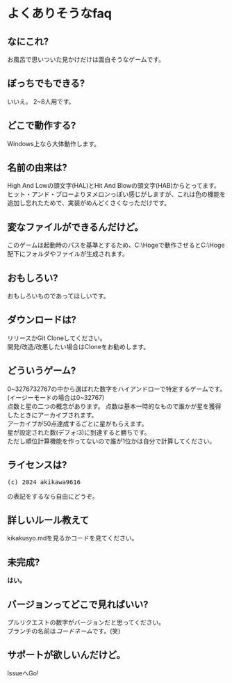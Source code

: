 # よくありそうなfaq
## なにこれ?
お風呂で思いついた見かけだけは面白そうなゲームです。
## ぼっちでもできる?
いいえ。 2~8人用です。
## どこで動作する?
Windows上なら大体動作します。
## 名前の由来は?
High And Lowの頭文字(HAL)とHit And Blowの頭文字(HAB)からとってます。  
ヒット・アンド・ブローよりヌメロンっぽい感じがしますが、これは色の機能を追加し忘れたためで、実装がめんどくさくなっただけです。
## 変なファイルができるんだけど。
このゲームは起動時のパスを基準とするため、C:\Hogeで動作させるとC:\Hoge配下にフォルダやファイルが生成されます。
## おもしろい?
おもしろいものであってほしいです。
## ダウンロードは?
リリースかGit Cloneしてください。  
開発/改造/改悪したい場合はCloneをお勧めします。
## どういうゲーム?
0~3276732767の中から選ばれた数字をハイアンドローで特定するゲームです。(イージーモードの場合は0~32767)  
点数と星の二つの概念があります。 点数は基本一時的なもので誰かが星を獲得したときにアーカイブされます。  
アーカイブが50点達成するごとに星がもらえます。  
星が設定された数(デフォ:3)に到達すると勝ちです。  
ただし順位計算機能を作ってないので誰が1位かは自分で計算してください。
## ライセンスは?
<pre>(c) 2024 akikawa9616</pre>の表記をするなら自由にどうぞ。
## 詳しいルール教えて
kikakusyo.mdを見るかコードを見てください。
## 未完成?
**はい。**
## バージョンってどこで見ればいい?
プルリクエストの数字がバージョンだと思ってください。  
ブランチの名前は<i>コードネーム</i>です。(笑)
## サポートが欲しいんだけど。
IssueへGo!
